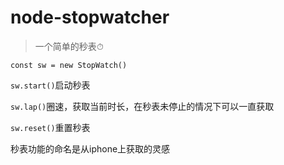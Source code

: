 # node-stopwatcher

> 一个简单的秒表⏱

```const sw = new StopWatch()```

```sw.start()```启动秒表

```sw.lap()```圈速，获取当前时长，在秒表未停止的情况下可以一直获取

```sw.reset()```重置秒表

秒表功能的命名是从iphone上获取的灵感

